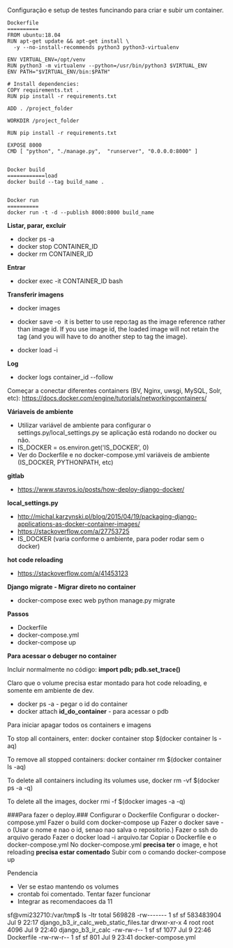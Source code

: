 Configuração e setup de testes funcinando para criar e subir um container.

```
​Dockerfile
==========
FROM ubuntu:18.04
RUN apt-get update && apt-get install \
  -y --no-install-recommends python3 python3-virtualenv

ENV VIRTUAL_ENV=/opt/venv
RUN python3 -m virtualenv --python=/usr/bin/python3 $VIRTUAL_ENV
ENV PATH="$VIRTUAL_ENV/bin:$PATH"

# Install dependencies:
COPY requirements.txt .
RUN pip install -r requirements.txt

ADD . /project_folder

WORKDIR /project_folder

RUN pip install -r requirements.txt

EXPOSE 8000
CMD [ "python", "./manage.py",  "runserver", "0.0.0.0:8000" ]


Docker build
============load
docker build --tag build_name .


Docker run
==========
docker run -t -d --publish 8000:8000 build_name

```



**Listar, parar, excluir**
* docker ps -a
* docker stop CONTAINER_ID
* docker rm CONTAINER_ID

**Entrar**
* docker exec -it CONTAINER_ID bash

**Transferir imagens**
* docker images
* docker save -o <path for generated tar file> <image name>
it is better to use repo:tag as the image reference rather than image id. If you use image id, the loaded image will not retain the tag (and you will have to do another step to tag the image).

* docker load -i <path to image tar file>


**Log**

* docker logs container_id  --follow

Começar a conectar diferentes containers (BV, Nginx, uwsgi, MySQL, Solr, etc):
https://docs.docker.com/engine/tutorials/networkingcontainers/





**Váriaveis de ambiente**
* Utilizar variável de ambiente para configurar o settings.py/local_settings.py se aplicação está rodando no docker ou não.
* IS_DOCKER = os.environ.get('IS_DOCKER', 0)​
* Ver do Dockerfile e no docker-compose.yml variáveis de ambiente (IS_DOCKER, PYTHONPATH, etc)


**gitlab**
* https://www.stavros.io/posts/how-deploy-django-docker/


**local_settings.py**
* http://michal.karzynski.pl/blog/2015/04/19/packaging-django-applications-as-docker-container-images/
* https://stackoverflow.com/a/27753725
* IS_DOCKER (varia conforme o ambiente, para poder rodar sem o docker)


**hot code reloading**
* https://stackoverflow.com/a/41453123


**Django migrate - Migrar direto no container**
* docker-compose exec web python manage.py migrate



**Passos**
* Dockerfile
* docker-compose.yml
* docker-compose up



**Para acessar o debuger no container**

Incluir normalmente no código: **import pdb; pdb.set_trace()**

Claro que o volume precisa estar montado para hot code reloading, e somente em ambiente de dev.

* docker ps -a - pegar o id do container
* docker attach **id_do_container** - para acessar o pdb




Para iniciar apagar todos os containers e imagens

To stop all containers, enter:
docker container stop $(docker container ls -aq)

To remove all stopped containers:
docker container rm $(docker container ls -aq)

To delete all containers including its volumes use,
docker rm -vf $(docker ps -a -q)

To delete all the images,
docker rmi -f $(docker images -a -q)


###Para fazer o deploy.###
Configurar o Dockerfile
Configurar o docker-compose.yml
Fazer o build com docker-compose up
Fazer o docker save -o (Usar o nome e nao o id, senao nao salva o repositorio.)
Fazer o ssh do arquivo gerado
Fazer o docker load -i arquivo.tar
Copiar o Dockerfile e o docker-compose.yml
No docker-compose.yml **precisa ter** o image, e hot reloading **precisa estar comentado**
Subir com o comando docker-compose up


Pendencia
  - Ver se estao mantendo os volumes
  - crontab foi comentado. Tentar fazer funcionar
  - Integrar as recomendacoes da 11



sf@vmi232710:/var/tmp$ ls -ltr
total 569828
-rw------- 1 sf   sf   583483904 Jul  9 22:17 django_b3_ir_calc_web_static_files.tar
drwxr-xr-x 4 root root      4096 Jul  9 22:40 django_b3_ir_calc
-rw-rw-r-- 1 sf   sf        1077 Jul  9 22:46 Dockerfile
-rw-rw-r-- 1 sf   sf         801 Jul  9 23:41 docker-compose.yml
